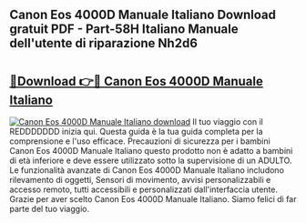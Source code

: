 ## Canon Eos 4000D Manuale Italiano Download gratuit PDF - Part-58H Italiano Manuale dell'utente di riparazione Nh2d6

# <h2><a href="http://df9zuml.blite.top/?on=Canon+Eos+4000D+Manuale+Italiano">🔗Download 👉🔴 Canon Eos 4000D Manuale Italiano</a></h2>

[![Canon Eos 4000D Manuale Italiano download](https://i.imgur.com/lujVjoI.png)](http://df9zuml.blite.top/?on=Canon+Eos+4000D+Manuale+Italiano)
Il tuo viaggio con il REDDDDDDD inizia qui. Questa guida è la tua guida completa per la comprensione e l'uso efficace. Precauzioni di sicurezza per i bambini Canon Eos 4000D Manuale Italiano questo prodotto non è adatto a bambini di età inferiore e deve essere utilizzato sotto la supervisione di un ADULTO. Le funzionalità avanzate di Canon Eos 4000D Manuale Italiano includono rilevamento di oggetti, Sensori di movimento, avvisi personalizzabili e accesso remoto, tutti accessibili e personalizzati dall'interfaccia utente. Grazie per aver scelto Canon Eos 4000D Manuale Italiano. Siamo felici di far parte del tuo viaggio.

